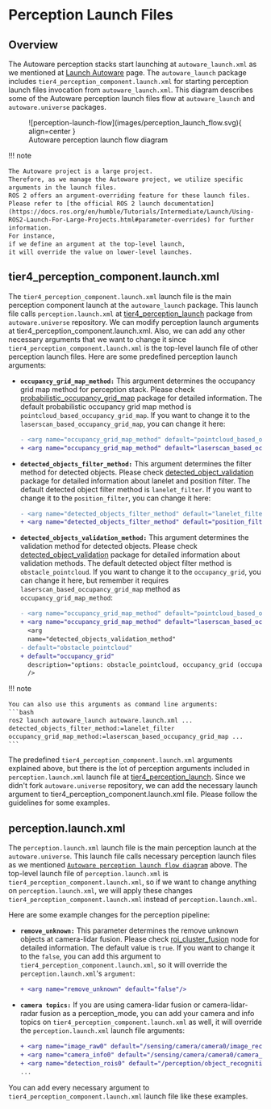 # Perception Launch Files

## Overview

The Autoware perception stacks start
launching at `autoware_launch.xml` as we mentioned at [Launch Autoware](../index.md) page.
The `autoware_launch` package includes `tier4_perception_component.launch.xml`
for starting perception launch files invocation from `autoware_launch.xml`.
This diagram describes some of the Autoware perception launch files flow at `autoware_launch` and `autoware.universe` packages.

<figure markdown>
  ![perception-launch-flow](images/perception_launch_flow.svg){ align=center }
  <figcaption>
    Autoware perception launch flow diagram
  </figcaption>
</figure>

!!! note

    The Autoware project is a large project.
    Therefore, as we manage the Autoware project, we utilize specific
    arguments in the launch files.
    ROS 2 offers an argument-overriding feature for these launch files.
    Please refer to [the official ROS 2 launch documentation](https://docs.ros.org/en/humble/Tutorials/Intermediate/Launch/Using-ROS2-Launch-For-Large-Projects.html#parameter-overrides) for further information.
    For instance,
    if we define an argument at the top-level launch,
    it will override the value on lower-level launches.

## tier4_perception_component.launch.xml

The `tier4_perception_component.launch.xml` launch file is the main perception component launch at the `autoware_launch` package.
This launch file calls `perception.launch.xml` at [tier4_perception_launch](https://github.com/autowarefoundation/autoware.universe/tree/main/launch/tier4_perception_launch) package from `autoware.universe` repository.
We can modify perception launch arguments at tier4_perception_component.launch.xml.
Also,
we can add any other necessary arguments
that we want
to change it since `tier4_perception_component.launch.xml` is the top-level launch file of other perception launch files.
Here are some predefined perception launch arguments:

- **`occupancy_grid_map_method:`** This argument determines the occupancy grid map method for perception stack. Please check [probabilistic_occupancy_grid_map](https://autowarefoundation.github.io/autoware_universe/main/perception/autoware_probabilistic_occupancy_grid_map/) package for detailed information.
  The default probabilistic occupancy grid map method is `pointcloud_based_occupancy_grid_map`.
  If you want to change it to the `laserscan_based_occupancy_grid_map`, you can change it here:

  ```diff
  - <arg name="occupancy_grid_map_method" default="pointcloud_based_occupancy_grid_map" description="options: pointcloud_based_occupancy_grid_map, laserscan_based_occupancy_grid_map"/>
  + <arg name="occupancy_grid_map_method" default="laserscan_based_occupancy_grid_map" description="options: pointcloud_based_occupancy_grid_map, laserscan_based_occupancy_grid_map"/>
  ```

- **`detected_objects_filter_method:`** This argument determines the filter method for detected objects.
  Please check [detected_object_validation](https://autowarefoundation.github.io/autoware_universe/main/perception/autoware_detected_object_validation/) package for detailed information about lanelet and position filter.
  The default detected object filter method is `lanelet_filter`.
  If you want to change it to the `position_filter`, you can change it here:

  ```diff
  - <arg name="detected_objects_filter_method" default="lanelet_filter" description="options: lanelet_filter, position_filter"/>
  + <arg name="detected_objects_filter_method" default="position_filter" description="options: lanelet_filter, position_filter"/>
  ```

- **`detected_objects_validation_method:`** This argument determines the validation method for detected objects.
  Please check [detected_object_validation](https://autowarefoundation.github.io/autoware_universe/main/perception/autoware_detected_object_validation/) package for detailed information about validation methods.
  The default detected object filter method is `obstacle_pointcloud`.
  If you want to change it to the `occupancy_grid`, you can change it here,
  but remember it requires `laserscan_based_occupancy_grid_map` method as `occupancy_grid_map_method`:

  ```diff
  - <arg name="occupancy_grid_map_method" default="pointcloud_based_occupancy_grid_map" description="options: pointcloud_based_occupancy_grid_map, laserscan_based_occupancy_grid_map"/>
  + <arg name="occupancy_grid_map_method" default="laserscan_based_occupancy_grid_map" description="options: pointcloud_based_occupancy_grid_map, laserscan_based_occupancy_grid_map"/>
    <arg
    name="detected_objects_validation_method"
  - default="obstacle_pointcloud"
  + default="occupancy_grid"
    description="options: obstacle_pointcloud, occupancy_grid (occupancy_grid_map_method must be laserscan_based_occupancy_grid_map)"
    />
  ```

!!! note

    You can also use this arguments as command line arguments:
    ```bash
    ros2 launch autoware_launch autoware.launch.xml ... detected_objects_filter_method:=lanelet_filter occupancy_grid_map_method:=laserscan_based_occupancy_grid_map ...
    ```

The predefined `tier4_perception_component.launch.xml` arguments explained above,
but there is the lot of perception arguments
included in `perception.launch.xml` launch file at [tier4_perception_launch](https://github.com/autowarefoundation/autoware.universe/tree/main/launch/tier4_perception_launch).
Since we didn't fork `autoware.universe` repository,
we can add the necessary launch argument to tier4_perception_component.launch.xml file.
Please follow the guidelines for some examples.

## perception.launch.xml

The `perception.launch.xml` launch file is the main perception launch at the `autoware.universe`.
This launch file calls necessary perception launch files
as we mentioned [`Autoware perception launch flow diagram`](#overview) above.
The top-level launch file of `perception.launch.xml` is `tier4_perception_component.launch.xml`,
so if we want to change anything on `perception.launch.xml`,
we will apply these changes `tier4_perception_component.launch.xml` instead of `perception.launch.xml`.

Here are some example changes for the perception pipeline:

- **`remove_unknown:`** This parameter determines the remove unknown objects at camera-lidar fusion.
  Please check [roi_cluster_fusion](https://github.com/autowarefoundation/autoware.universe/blob/main/perception/autoware_image_projection_based_fusion/docs/roi-cluster-fusion.md) node for detailed information.
  The default value is `true`.
  If you want to change it to the `false`,
  you can add this argument to `tier4_perception_component.launch.xml`,
  so it will override the `perception.launch.xml`'s `argument`:

  ```diff
  + <arg name="remove_unknown" default="false"/>
  ```

- **`camera topics:`** If you are using camera-lidar fusion or camera-lidar-radar fusion as a perception_mode,
  you can add your camera and info topics on `tier4_perception_component.launch.xml` as well,
  it will override the `perception.launch.xml` launch file arguments:

  ```diff
  + <arg name="image_raw0" default="/sensing/camera/camera0/image_rect_color" description="image raw topic name"/>
  + <arg name="camera_info0" default="/sensing/camera/camera0/camera_info" description="camera info topic name"/>
  + <arg name="detection_rois0" default="/perception/object_recognition/detection/rois0" description="detection rois output topic name"/>
  ...
  ```

You can add every necessary argument
to `tier4_perception_component.launch.xml` launch file like these examples.

